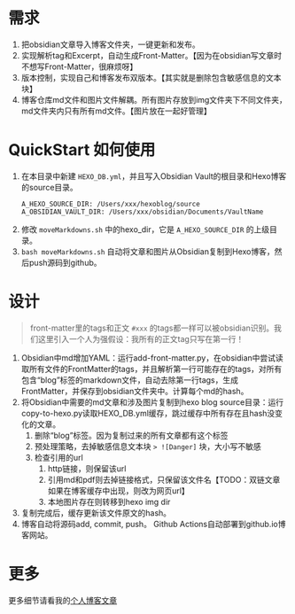 # 需求
1. 把obsidian文章导入博客文件夹，一键更新和发布。
1. 实现解析tag和Excerpt，自动生成Front-Matter。【因为在obsidian写文章时不想写Front-Matter，很麻烦呀】
2. 版本控制，实现自己和博客发布双版本。【其实就是删除包含敏感信息的文本块】
3. 博客仓库md文件和图片文件解耦。所有图片存放到img文件夹下不同文件夹，md文件夹内只有所有md文件。【图片放在一起好管理】

# QuickStart 如何使用
1. 在本目录中新建 `HEXO_DB.yml`，并且写入Obsidian Vault的根目录和Hexo博客的source目录。
	```
	A_HEXO_SOURCE_DIR: /Users/xxx/hexoblog/source
	A_OBSIDIAN_VAULT_DIR: /Users/xxx/obsidian/Documents/VaultName
	```
2. 修改 `moveMarkdowns.sh` 中的hexo_dir，它是 `A_HEXO_SOURCE_DIR` 的上级目录。
3. `bash moveMarkdowns.sh` 自动将文章和图片从Obsidian复制到Hexo博客，然后push源码到github。


# 设计
> front-matter里的tags和正文 `#xxx` 的tags都一样可以被obsidian识别。我们这里引入一个人为强假设：我所有的正文tag只写在第一行！

1. Obsidian中md增加YAML：运行add-front-matter.py，在obsidian中尝试读取所有文件的FrontMatter的tags，并且解析第一行可能存在的tags，对所有包含“blog”标签的markdown文件，自动去除第一行tags，生成FrontMatter，并保存到obsidian文件夹中。计算每个md的hash。
2. 将Obsidian中需要的md文章和涉及图片复制到hexo blog source目录：运行copy-to-hexo.py读取HEXO_DB.yml缓存，跳过缓存中所有存在且hash没变化的文章。
	1. 删除“blog”标签。因为复制过来的所有文章都有这个标签
	2. 预处理策略，去掉敏感信息文本块 `> ![Danger]` 块，大小写不敏感
	3. 检查引用的url
		1. http链接，则保留该url
		2. 引用md和pdf则去掉链接格式，只保留该文件名【TODO：双链文章如果在博客缓存中出现，则改为网页url】
		3. 本地图片存在则转移到hexo img dir
3. 复制完成后，缓存更新该文件原文的hash。
4. 博客自动将源码add, commit, push。 Github Actions自动部署到github.io博客网站。

# 更多
更多细节请看我的[个人博客文章](https://mediocrityxt.github.io/blogsite/2024/%E6%9B%B4%E6%96%B0%E5%8D%9A%E5%AE%A2/)